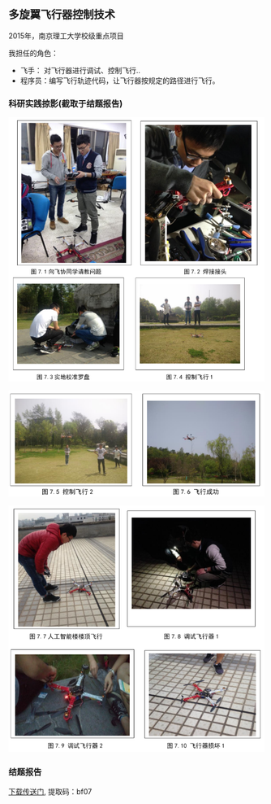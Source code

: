 ## 多旋翼飞行器控制技术

2015年，南京理工大学校级重点项目

我担任的角色：

- 飞手： 对飞行器进行调试、控制飞行..
- 程序员：编写飞行轨迹代码，让飞行器按规定的路径进行飞行。

### 科研实践掠影(截取于结题报告)

![](https://github.com/zzy928/Dashboard/blob/master/images/p1.png?raw=true)

![](https://github.com/zzy928/Dashboard/blob/master/images/p2.png?raw=true)

![](https://github.com/zzy928/Dashboard/blob/master/images/p3.png?raw=true)

### 结题报告

[下载传送门](https://pan.baidu.com/s/1BMkKT2zWWDO_NP17aawnvw), 提取码：bf07

